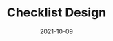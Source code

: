 ---
title: 'Checklist Design'
link: https://www.checklist.design
description: Checklist Design is a curated list of checklists ranging from website pages, to UI components, all the way to branding assets to help you make sure to cover the full needs of the design.
content-type: reference
tags: [tools]
date: 2021-10-09
---